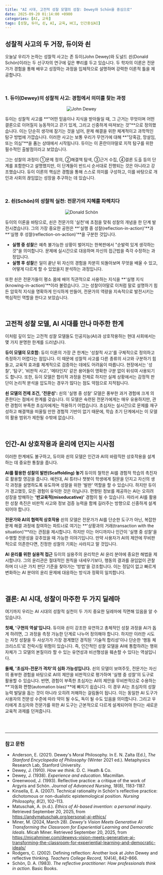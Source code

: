 ```yaml
---
title: "AI 시대, 고전적 성찰 모델의 성찰: Dewey와 Schön을 중심으로"
date: 2025-09-20 01:14:00 +0900
categories: [AI, 교육]
tags: [성찰, 듀이, 쇤, AI, 교육, HCI, 인간중심AI]
---
```


## 성찰적 사고의 두 거장, 듀이와 쇤

오늘날 우리가 논하는 성찰적 사고는 존 듀이(John Dewey)와 도널드 쇤(Donald Schön)이라는 두 선구자의 연구에 깊은 뿌리를 두고 있습니다. 두 학자의 이론은 전문가가 경험을 통해 배우고 성장하는 과정을 입체적으로 설명하며 강력한 이론적 틀을 제공합니다.

<br>

### 1. 듀이(Dewey)의 성찰적 사고: 경험에서 의미를 찾는 과정

<p align="center">
  <img src="/assets/Dewey.jpg" alt="John Dewey">
</p>

듀이는 성찰적 사고를 **"어떤 믿음이나 지식을 받아들일 때, 그 근거는 무엇이며 어떤 결론으로 이어질지 능동적이고 끈기 있게, 그리고 신중하게 따져보는 것"**으로 정의했습니다. 이는 단순히 생각에 잠기는 것을 넘어, 문제 해결을 위한 체계적이고 과학적인 탐구 방법에 가깝습니다. 이러한 사고는 보통 우리가 무언가에 대해 **"당혹감, 망설임, 또는 의심"**을 품는 상태에서 시작됩니다. 듀이는 이 혼란이야말로 지적 탐구를 위한 필수적인 출발점이라고 보았습니다.

그는 성찰의 과정이 ①문제 정의, ②해결책 탐색, ③근거 수집, ④결론 도출 등의 단계를 포함한다고 설명했지만, 이 단계들이 반드시 순서대로 진행되는 것은 아니라고 강조했습니다. 듀이 이론의 핵심은 경험을 통해 스스로 의미를 구성하고, 이를 바탕으로 개인과 사회의 끊임없는 성장을 추구하는 데 있습니다.

<br>

### 2. 쇤(Schön)의 성찰적 실천: 전문가의 지혜를 파헤치다

<p align="center">
  <img src="/assets/Schon.jpg" alt="Donald Schön">
</p>

듀이의 이론을 바탕으로, 쇤은 전문가의 '실천'에 초점을 맞춰 성찰의 개념을 한 단계 발전시켰습니다. 그의 가장 중요한 공헌은 **'실행 중 성찰(reflection-in-action)'**과 **'실행 후 성찰(reflection-on-action)'**을 구분한 것입니다.

* **실행 중 성찰**은 예측 불가능한 상황이 벌어지는 한복판에서 "순발력 있게 생각하는 것"을 의미합니다. 문제에 실시간으로 대응하며 자신의 접근법을 즉각 수정하는 과정입니다.
* **실행 후 성찰**은 일이 끝난 뒤 자신의 경험을 차분히 되돌아보며 무엇을 배울 수 있고, 어떻게 다르게 할 수 있었을지 분석하는 과정입니다.

또한 쇤은 전문가들이 평소 몸에 배어 직관적으로 사용하는 지식을 **'실행 지식(knowing-in-action)'**이라 불렀습니다. 그는 성찰이야말로 이처럼 말로 설명하기 힘든 암묵적 지식을 명확하게 인식하게 만들어, 전문가의 역량을 지속적으로 발전시키는 핵심적인 역할을 한다고 보았습니다.

<br>

## 고전적 성찰 모델, AI 시대를 만나 마주한 한계

이처럼 깊이 있는 고전적 성찰 모델들도 인공지능(AI)과 상호작용하는 현대 사회에서는 몇 가지 분명한 한계를 드러냅니다.

**듀이 모델의 모호함:** 듀이 이론의 가장 큰 한계는 '성찰적 사고'를 구체적으로 정의하고 측정하기 어렵다는 점입니다. 이 때문에 성찰적 사고를 다른 종류의 사고와 구분하기 힘들고, 교육적 효과를 체계적으로 검증하는 데에도 어려움이 따릅니다. 현장에서는 '성찰', '탐구', '비판적 사고', '메타인지' 같은 용어들이 명확한 구분 없이 뒤섞여 사용되기도 합니다. 또한, 듀이 모델은 합리적 과정을 전제로 하지만 실제 상황에서는 감정적 판단이 논리적 분석을 압도하는 경우가 많다는 점도 약점으로 지적됩니다.

**쇤 모델의 전제 조건, '전문성':** 쇤의 '실행 중 성찰' 모델은 풍부한 과거 경험에 크게 의존한다는 점에서 한계를 갖습니다. 이 모델은 숙련된 전문가에게는 매우 유용하지만, 관련 경험이 부족한 초심자에게는 적용하기 어렵습니다. 초심자는 실시간으로 문제를 재구성하고 해결책을 떠올릴 만한 경험적 기반이 없기 때문에, 학습 초기 단계에서는 이 모델의 활용 범위가 제한될 수밖에 없습니다.

<br>

## 인간-AI 상호작용과 윤리에 던지는 시사점

이러한 한계에도 불구하고, 듀이와 쇤의 모델은 인간과 AI의 바람직한 상호작용을 설계하는 데 중요한 통찰을 줍니다.

**AI를 활용한 성찰의 발판(Scaffolding) 놓기**
듀이의 철학은 AI를 경험적 학습의 촉진자로 활용할 영감을 줍니다. 예컨대, AI 튜터나 챗봇이 학생에게 질문을 던지고 자신의 생각 과정을 설명하도록 유도하며 성찰을 위한 '발판' 역할을 할 수 있습니다. 하지만 듀이가 경고했듯, 모든 경험이 유익한 것은 아닙니다. 편향된 정보를 제공하는 AI는 오히려 성장을 방해하는 **'반교육적(miseducative)'** 경험이 될 수 있습니다. 따라서 AI를 활용한 성찰 촉진은 비판적 사고와 정보 검증 능력을 함께 길러주는 방향으로 신중하게 설계되어야 합니다.

**전문가와 AI의 협력적 상호작용**
쇤의 모델은 전문가가 AI를 단순한 도구가 아닌, 복잡한 문제 해결 과정에 참여하는 파트너로 여기는 **'상황과의 거래(transaction with the situation)'**라는 관점을 제시합니다. 하지만 이는 어디까지나 인간이 '실행 중 성찰'을 수행할 전문성을 갖추었을 때 가능한 이야기입니다. 만약 사용자가 AI의 제안에 무비판적으로 의존한다면, 진정한 성찰의 기회는 사라지고 말 것입니다.

**AI 윤리를 위한 실용적 접근**
듀이의 실용주의 윤리학은 AI 윤리 분야에 중요한 해법을 제시합니다. 그의 윤리관은 절대적인 원칙을 내세우기보다, 행동의 결과를 끊임없이 관찰하며 더 나은 가치 판단 기준을 찾아가는 '방법'을 강조합니다. 이는 정답이 없고 빠르게 변화하는 AI 분야의 윤리 문제에 대응하는 방식과 정확히 일치합니다.

<br>

## 결론: AI 시대, 성찰이 마주한 두 가지 딜레마

여기까지 우리는 AI 시대의 성찰적 실천이 두 가지 중요한 딜레마에 직면해 있음을 알 수 있습니다.

**첫째, '구현의 역설'입니다.**
듀이와 쇤이 강조한 유연하고 총체적인 성찰 과정을 AI가 돕게 하려면, 그 과정을 측정 가능한 단계로 나누어 정의해야 합니다. 하지만 이러한 시도는 자칫 성찰을 두 사상가가 가장 경계했던 경직된 '기술적 합리성'이나 단순한 '행동 체크리스트'로 전락시킬 위험이 있습니다. 즉, 인간적인 성찰 모델을 AI에 통합하려는 행위 자체가 그 모델의 본질이라 할 수 있는 유연성과 비선형성을 훼손할 수 있다는 역설입니다.

**둘째, '초심자-전문가 격차'의 심화 가능성입니다.**
쇤의 모델이 보여주듯, 전문가는 자신의 풍부한 경험을 바탕으로 AI의 제안을 비판적으로 평가하며 '실행 중 성찰'의 도구로 활용할 수 있습니다. 반면, 경험이 부족한 초심자는 AI의 제안을 무비판적으로 수용하는 **'자동화 편향(automation bias)'**에 빠지기 쉽습니다. 이 경우 AI는 초심자의 성찰 능력 발달을 돕는 것이 아니라 오히려 저해하는 걸림돌이 됩니다. 이는 동일한 AI 도구가 사용자의 전문성 수준에 따라 약이 될 수도, 독이 될 수도 있음을 의미합니다. 그리고 우리에게 초심자와 전문가를 위한 AI 도구는 근본적으로 다르게 설계되어야 한다는 새로운 교육적 과제를 던져줍니다.

<br>
<br>

---
### 참고 문헌

* Anderson, E. (2021). Dewey's Moral Philosophy. In E. N. Zalta (Ed.), *The Stanford Encyclopedia of Philosophy* (Winter 2021 ed.). Metaphysics Research Lab, Stanford University.
* Dewey, J. (1910). *How we think*. D. C. Heath & Co.
* Dewey, J. (1938). *Experience and education*. Macmillan.
* Greenwood, J. (1993). Reflective practice: a critique of the work of Argyris and Schön. *Journal of Advanced Nursing, 18*(8), 1183-1187.
* Kinsella, E. A. (2007). Technical rationality in Schön's reflective practice: dichotomous or non-dualistic epistemological position. *Nursing Philosophy, 8*(2), 102–113.
* Matuschak, A. (n.d.). *Ethics of AI-based invention: a personal inquiry*. Retrieved September 20, 2025, from https://andymatuschak.org/personal-ai-ethics/
* Miner, M. (2024, March 28). *Dewey's Vision Meets Generative AI: Transforming the Classroom for Experiential Learning and Democratic Ideals*. Micah Miner. Retrieved September 20, 2025, from https://micahminer.com/deweys-vision-meets-generative-ai-transforming-the-classroom-for-experiential-learning-and-democratic-ideals/
* Rodgers, C. (2002). Defining reflection: Another look at John Dewey and reflective thinking. *Teachers College Record, 104*(4), 842–866.
* Schön, D. A. (1983). *The reflective practitioner: How professionals think in action*. Basic Books.
